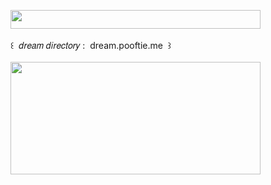 <img width="400" height="30" src="https://middlepot.com/img/lacey.png">\
  \
 ‌ ‌ ‌ ‌ ‌ ‌ ‌ ‌ ‌ ‌ ‌ ‌꒰ ‌ 𝑑𝑟𝑒𝑎𝑚 𝑑𝑖𝑟𝑒𝑐𝑡𝑜𝑟𝑦 : ‌ dream.pooftie.me ‌ ꒱\
  \
<img width="400" height="180" src="https://middlepot.com/img/dream.jpg">
